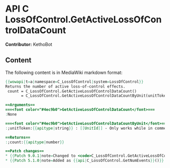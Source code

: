 # API C LossOfControl.GetActiveLossOfControlDataCount

**Contributor:** KethoBot

## Content

The following content is in MediaWiki markdown format:

```mediawiki
{{wowapi|t=a|namespace=C_LossOfControl|system=LossOfControl}}
Returns the number of active loss-of-control effects.
 count = C_LossOfControl.GetActiveLossOfControlDataCount()
       = C_LossOfControl.GetActiveLossOfControlDataCountByUnit(unitToken)

==Arguments==
===<font color="#4ec9b0">GetActiveLossOfControlDataCount</font>===
:None

===<font color="#4ec9b0">GetActiveLossOfControlDataCountByUnit</font>===
:;unitToken:{{apitype|string}} : [[UnitId]] - Only works while in commentator mode.

==Returns==
:;count:{{apitype|number}}

==Patch changes==
* {{Patch 9.0.1|note=Changed to <code>C_LossOfControl.GetActiveLossOfControlDataCount()</code>}}
* {{Patch 5.1.0|note=Added as {{api|C_LossOfControl.GetNumEvents}}()}}
```